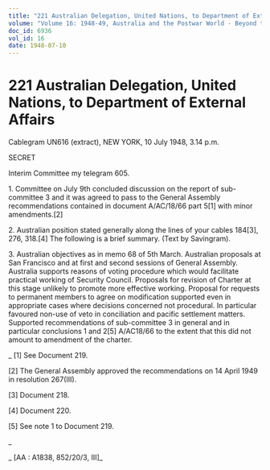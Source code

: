 ```yaml
---
title: "221 Australian Delegation, United Nations, to Department of External Affairs"
volume: "Volume 16: 1948-49, Australia and the Postwar World - Beyond the Region"
doc_id: 6936
vol_id: 16
date: 1948-07-10
---
```


# 221 Australian Delegation, United Nations, to Department of External Affairs

Cablegram UN616 (extract), NEW YORK, 10 July 1948, 3.14 p.m.

SECRET

Interim Committee my telegram 605.

1\. Committee on July 9th concluded discussion on the report of sub-committee 3 and it was agreed to pass to the General Assembly recommendations contained in document A/AC/18/66 part 5[1] with minor amendments.[2]

2\. Australian position stated generally along the lines of your cables 184[3], 276, 318.[4] The following is a brief summary. (Text by Savingram).

3\. Australian objectives as in memo 68 of 5th March. Australian proposals at San Francisco and at first and second sessions of General Assembly. Australia supports reasons of voting procedure which would facilitate practical working of Security Council. Proposals for revision of Charter at this stage unlikely to promote more effective working. Proposal for requests to permanent members to agree on modification supported even in appropriate cases where decisions concerned not procedural. In particular favoured non-use of veto in conciliation and pacific settlement matters. Supported recommendations of sub-committee 3 in general and in particular conclusions 1 and 2[5] A/AC18/66 to the extent that this did not amount to amendment of the charter.

_ [1] See Document 219.

[2] The General Assembly approved the recommendations on 14 April 1949 in resolution 267(III).

[3] Document 218.

[4] Document 220.

[5] See note 1 to Document 219.

_

_ [AA : A1838, 852/20/3, III]_
